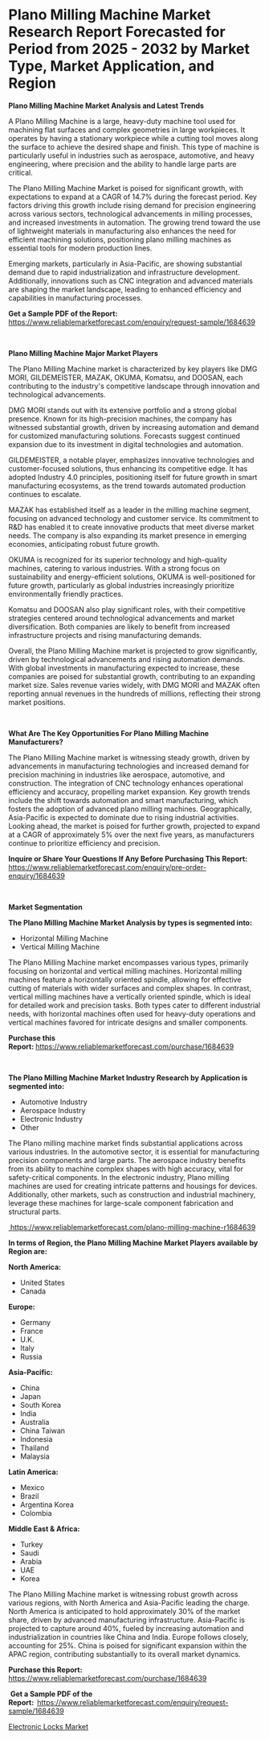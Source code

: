 <p><h1>Plano Milling Machine Market Research Report Forecasted for Period from 2025 -  2032 by Market Type, Market Application, and Region</h1></p><p><strong>Plano Milling Machine Market Analysis and Latest Trends</strong></p>
<p><p>A Plano Milling Machine is a large, heavy-duty machine tool used for machining flat surfaces and complex geometries in large workpieces. It operates by having a stationary workpiece while a cutting tool moves along the surface to achieve the desired shape and finish. This type of machine is particularly useful in industries such as aerospace, automotive, and heavy engineering, where precision and the ability to handle large parts are critical.</p><p>The Plano Milling Machine Market is poised for significant growth, with expectations to expand at a CAGR of 14.7% during the forecast period. Key factors driving this growth include rising demand for precision engineering across various sectors, technological advancements in milling processes, and increased investments in automation. The growing trend toward the use of lightweight materials in manufacturing also enhances the need for efficient machining solutions, positioning plano milling machines as essential tools for modern production lines.</p><p>Emerging markets, particularly in Asia-Pacific, are showing substantial demand due to rapid industrialization and infrastructure development. Additionally, innovations such as CNC integration and advanced materials are shaping the market landscape, leading to enhanced efficiency and capabilities in manufacturing processes.</p></p>
<p><strong>Get a Sample PDF of the Report:&nbsp;</strong> <a href="https://www.reliablemarketforecast.com/enquiry/request-sample/1684639?utm_campaign=2441&utm_medium=2&utm_source=Github&utm_content=ia&utm_term=16022025&utm_id=plano-milling-machine">https://www.reliablemarketforecast.com/enquiry/request-sample/1684639</a></p>
<p>&nbsp;</p>
<p><strong>Plano Milling Machine Major Market Players</strong></p>
<p><p>The Plano Milling Machine market is characterized by key players like DMG MORI, GILDEMEISTER, MAZAK, OKUMA, Komatsu, and DOOSAN, each contributing to the industry's competitive landscape through innovation and technological advancements.</p><p>DMG MORI stands out with its extensive portfolio and a strong global presence. Known for its high-precision machines, the company has witnessed substantial growth, driven by increasing automation and demand for customized manufacturing solutions. Forecasts suggest continued expansion due to its investment in digital technologies and automation.</p><p>GILDEMEISTER, a notable player, emphasizes innovative technologies and customer-focused solutions, thus enhancing its competitive edge. It has adopted Industry 4.0 principles, positioning itself for future growth in smart manufacturing ecosystems, as the trend towards automated production continues to escalate.</p><p>MAZAK has established itself as a leader in the milling machine segment, focusing on advanced technology and customer service. Its commitment to R&D has enabled it to create innovative products that meet diverse market needs. The company is also expanding its market presence in emerging economies, anticipating robust future growth.</p><p>OKUMA is recognized for its superior technology and high-quality machines, catering to various industries. With a strong focus on sustainability and energy-efficient solutions, OKUMA is well-positioned for future growth, particularly as global industries increasingly prioritize environmentally friendly practices.</p><p>Komatsu and DOOSAN also play significant roles, with their competitive strategies centered around technological advancements and market diversification. Both companies are likely to benefit from increased infrastructure projects and rising manufacturing demands.</p><p>Overall, the Plano Milling Machine market is projected to grow significantly, driven by technological advancements and rising automation demands. With global investments in manufacturing expected to increase, these companies are poised for substantial growth, contributing to an expanding market size. Sales revenue varies widely, with DMG MORI and MAZAK often reporting annual revenues in the hundreds of millions, reflecting their strong market positions.</p></p>
<p>&nbsp;</p>
<p><strong>What Are The Key Opportunities For Plano Milling Machine Manufacturers?</strong></p>
<p><p>The Plano Milling Machine market is witnessing steady growth, driven by advancements in manufacturing technologies and increased demand for precision machining in industries like aerospace, automotive, and construction. The integration of CNC technology enhances operational efficiency and accuracy, propelling market expansion. Key growth trends include the shift towards automation and smart manufacturing, which fosters the adoption of advanced plano milling machines. Geographically, Asia-Pacific is expected to dominate due to rising industrial activities. Looking ahead, the market is poised for further growth, projected to expand at a CAGR of approximately 5% over the next five years, as manufacturers continue to prioritize efficiency and precision.</p></p>
<p><strong>Inquire or Share Your Questions If Any Before Purchasing This Report:</strong> <a href="https://www.reliablemarketforecast.com/enquiry/pre-order-enquiry/1684639?utm_campaign=2441&utm_medium=2&utm_source=Github&utm_content=ia&utm_term=16022025&utm_id=plano-milling-machine">https://www.reliablemarketforecast.com/enquiry/pre-order-enquiry/1684639</a></p>
<p>&nbsp;</p>
<p><strong>Market Segmentation</strong></p>
<p><strong>The Plano Milling Machine Market Analysis by types is segmented into:</strong></p>
<p><ul><li>Horizontal Milling Machine</li><li>Vertical Milling Machine</li></ul></p>
<p><p>The Plano Milling Machine market encompasses various types, primarily focusing on horizontal and vertical milling machines. Horizontal milling machines feature a horizontally oriented spindle, allowing for effective cutting of materials with wider surfaces and complex shapes. In contrast, vertical milling machines have a vertically oriented spindle, which is ideal for detailed work and precision tasks. Both types cater to different industrial needs, with horizontal machines often used for heavy-duty operations and vertical machines favored for intricate designs and smaller components.</p></p>
<p><strong>Purchase this Report:&nbsp;</strong><a href="https://www.reliablemarketforecast.com/purchase/1684639?utm_campaign=2441&utm_medium=2&utm_source=Github&utm_content=ia&utm_term=16022025&utm_id=plano-milling-machine">https://www.reliablemarketforecast.com/purchase/1684639</a></p>
<p>&nbsp;</p>
<p><strong>The Plano Milling Machine Market Industry Research by Application is segmented into:</strong></p>
<p><ul><li>Automotive Industry</li><li>Aerospace Industry</li><li>Electronic Industry</li><li>Other</li></ul></p>
<p><p>The Plano milling machine market finds substantial applications across various industries. In the automotive sector, it is essential for manufacturing precision components and large parts. The aerospace industry benefits from its ability to machine complex shapes with high accuracy, vital for safety-critical components. In the electronic industry, Plano milling machines are used for creating intricate patterns and housings for devices. Additionally, other markets, such as construction and industrial machinery, leverage these machines for large-scale component fabrication and structural parts.</p></p>
<p><a href="https://www.reliablemarketforecast.com/plano-milling-machine-r1684639?utm_campaign=2441&utm_medium=2&utm_source=Github&utm_content=ia&utm_term=16022025&utm_id=plano-milling-machine">&nbsp;https://www.reliablemarketforecast.com/plano-milling-machine-r1684639</a></p>
<p><strong>In terms of Region, the Plano Milling Machine Market Players available by Region are:</strong></p>
<p>
    <p> <strong> North America: </strong>
        <ul>
            <li>United States</li>
            <li>Canada</li>
        </ul>
        </p> 
    <p> <strong> Europe: </strong>
        <ul>
            <li>Germany</li>
            <li>France</li>
            <li>U.K.</li>
            <li>Italy</li>
            <li>Russia</li>
        </ul>
        </p> 
    <p> <strong> Asia-Pacific: </strong>
        <ul>
            <li>China</li>
            <li>Japan</li>
            <li>South Korea</li>
            <li>India</li>
            <li>Australia</li>
            <li>China Taiwan</li>
            <li>Indonesia</li>
            <li>Thailand</li>
            <li>Malaysia</li>
        </ul>
        </p> 
    <p> <strong> Latin America: </strong>
        <ul>
            <li>Mexico</li>
            <li>Brazil</li>
            <li>Argentina Korea</li>
            <li>Colombia</li>
        </ul>
        </p> 
    <p> <strong> Middle East & Africa: </strong>
        <ul>
            <li>Turkey</li>
            <li>Saudi</li>
            <li>Arabia</li>
            <li>UAE</li>
            <li>Korea</li>
        </ul>
    </p>
    </p>
<p><p>The Plano Milling Machine market is witnessing robust growth across various regions, with North America and Asia-Pacific leading the charge. North America is anticipated to hold approximately 30% of the market share, driven by advanced manufacturing infrastructure. Asia-Pacific is projected to capture around 40%, fueled by increasing automation and industrialization in countries like China and India. Europe follows closely, accounting for 25%. China is poised for significant expansion within the APAC region, contributing substantially to its overall market dynamics.</p></p>
<p><strong>Purchase this Report: </strong><a href="https://www.reliablemarketforecast.com/purchase/1684639?utm_campaign=2441&utm_medium=2&utm_source=Github&utm_content=ia&utm_term=16022025&utm_id=plano-milling-machine">https://www.reliablemarketforecast.com/purchase/1684639</a></p>
<p>&nbsp;<strong>Get a Sample PDF of the Report:&nbsp;&nbsp;</strong><a href="https://www.reliablemarketforecast.com/enquiry/request-sample/1684639?utm_campaign=2441&utm_medium=2&utm_source=Github&utm_content=ia&utm_term=16022025&utm_id=plano-milling-machine">https://www.reliablemarketforecast.com/enquiry/request-sample/1684639</a></p>
<p><strong></strong></p>
<p><p><a href="https://github.com/ccreola81/Market-Research-Report-List-1/blob/main/electronic-locks-market.md?utm_campaign=2441&utm_medium=2&utm_source=Github&utm_content=ia&utm_term=16022025&utm_id=plano-milling-machine">Electronic Locks Market</a></p></p>